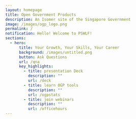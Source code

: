 ```yaml
---
layout: homepage
title: Open Government Products
description: An Isomer site of the Singapore Government
image: /images/ogp_logo.png
permalink: /
notification: Hello! Welcome to PSWLF!
sections:
  - hero:
      title: Your Growth, Your Skills, Your Career
      background: /images/untitled.png
      button: Ask Questions
      url: /qna
      key_highlights:
        - title: presentation Deck
          description: ""
          url: /deck
        - title: learn OGP tools
          description: ""
          url: /ogpstats
        - title: join webinars
          description: ""
          url: /officehours
---
```

